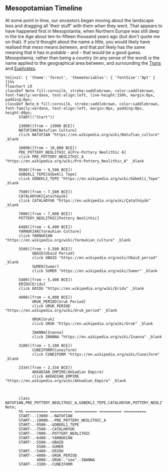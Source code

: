 ## Mesopotamian Timeline
At some point in time, our ancestors began moving about the landscape less and dragging all 'their stuff' with them when they went. That appears to have happened first in Mesopotamia, when Northern Europe was still deep in the Ice Age about ten-to-fifteen thousand years ago (but don't quote me on that). If you'd thought about the name a little, you would likely have realised that _meso_ means _between_, and that _pot_ likely has the same meaning that it has in _potable_ - and - that would be a good guess. Mesopotamia, rather than being a country (in any sense of the word) is the name applied to the geographical area between, and surrounding the
[Tigris](https://en.wikipedia.org/wiki/Tigris) and [Euphrates](https://en.wikipedia.org/wiki/Euphrates).

```mermaid
%%{init: { 'theme':'forest', 'themeVariables': { 'fontSize':'8pt' } }}%%
flowchart LR
classDef Note fill:cornsilk, stroke:saddlebrown, color:saddlebrown, font-family:verdana, text-align:left, line-height:150%, margin:0px, padding:0px;
classDef Note_b fill:cornsilk, stroke:saddlebrown, color:saddlebrown, font-family:verdana, text-align:left, margin:0px, padding:0px, height:40px;
      START(("Start"))

      13000([from ~ 13000 BCE])
      NATUFIAN[Natufian Culture]
      click NATUFIAN "https://en.wikipedia.org/wiki/Natufian_culture" _blank

      10000([from ~ 10,000 BCE])
      PRE_POTTERY_NEOLITHIC_A[Pre-Pottery Neolithic A]
      click PRE_POTTERY_NEOLITHIC_A "https://en.wikipedia.org/wiki/Pre-Pottery_Neolithic_A" _blank

      9500([from ~ 9,500 BCE])
      GOBEKLI_TEPE[Göbekli Tepe]
      click GOBEKLI_TEPE "https://en.wikipedia.org/wiki/Göbekli_Tepe" _blank

      7500([from ~ 7,500 BCE])
      CATALHOYUK[Çatalhöyük]
      click CATALHOYUK "https://en.wikipedia.org/wiki/Çatalhöyük" _blank

      7000([from ~ 7,000 BCE])
      POTTERY_NEOLITHIC[Pottery Neolithic]

      6400([from ~ 6,400 BCE])
      YARNUKIAN[Yarmukian Culture]
      click YARNUKIAN "https://en.wikipedia.org/wiki/Yarmukian_culture" _blank

      5500([from ~ 5,500 BCE])
            UBAID[Ubaid Period]
            click UBAID "https://en.wikipedia.org/wiki/Ubaid_period" _blank
            SUMER[Sumer]
            click SUMER "https://en.wikipedia.org/wiki/Sumer" _blank

      5400([from ~ 5,400 BCE])
      ERIDU[Eridu]
      click ERIDU "https://en.wikipedia.org/wiki/Eridu" _blank

      4000([from ~ 4,000 BCE])
            URUK_PERIOD[Uruk Period]
            click URUK_PERIOD "https://en.wikipedia.org/wiki/Uruk_period" _blank

            URUK[Uruk]
            click URUK "https://en.wikipedia.org/wiki/Uruk" _blank

            INANNA[Inanna]
            click INANNA "https://en.wikipedia.org/wiki/Inanna" _blank

      3100([from ~ 3,100 BCE])
            CUNEIFORM(Cuneiform)
            click CUNEIFORM "https://en.wikipedia.org/wiki/Cuneiform" _blank

      2334([from ~ 2,334 BCE])
            AKKADIAN_EMPIRE(Akkadian Empire)
            click AKKADIAN_EMPIRE "https://en.wikipedia.org/wiki/Akkadian_Empire" _blank



      class NATUFIAN,PRE_POTTERY_NEOLITHIC_A,GOBEKLI_TEPE,CATALHOYUK,POTTERY_NEOLITHIC,YARNUKIAN,UBAID,SUMER,ERIDU,URUK_PERIOD,URUK,AKKADIAN_EMPIRE Note;
      %% ========== ========== ========== ========== ==========
      START-.-13000-.-NATUFIAN
      START-.-10000-.-PRE_POTTERY_NEOLITHIC_A
      START-.-9500-.-GOBEKLI_TEPE
      START-.-7500-.-CATALHOYUK
      START-.-7000-.-POTTERY_NEOLITHIC
      START-.-6400-.-YARNUKIAN
      START-.-5500-.-UBAID
              5500-.-SUMER
      START-.-5400-.-ERIDU
      START-.-4000-.-URUK_PERIOD
              4000-.-URUK-."see".-INANNA
      START-.-3100-.-CUNEIFORM
```
